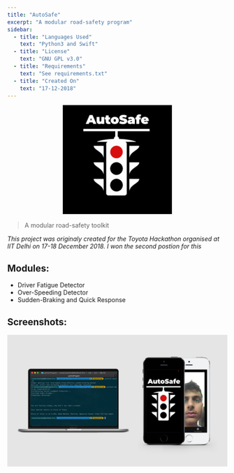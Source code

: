 ```yaml
---
title: "AutoSafe"
excerpt: "A modular road-safety program"
sidebar:
  - title: "Languages Used"
    text: "Python3 and Swift"
  - title: "License"
    text: "GNU GPL v3.0"
  - title: "Requirements"
    text: "See requirements.txt"
  - title: "Created On"
    text: "17-12-2018"
---
```


<div align="center">
  
<img src="https://raw.githubusercontent.com/navanchauhan/AutoSafe/master/Logo.png?token=AG7BHQGENQBNYG4IXFQWV5K46PMCM" height="250px">

</div>

> A modular road-safety toolkit

*This project was originaly created for the Toyota Hackathon organised at IIT Delhi on 17-18 December 2018. I won the second postion for this*
 
## Modules:
 * Driver Fatigue Detector
 * Over-Speeding Detector
 * Sudden-Braking and Quick Response

## Screenshots:

<img src="https://raw.githubusercontent.com/navanchauhan/AutoSafe/master/main.png?token=AG7BHQHEWYXTDYFBPNKE4QC46PL66">
